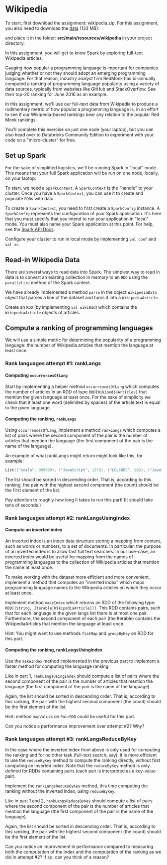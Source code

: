# Wikipedia

To start, first download the assignment: wikipedia.zip. For this assignment, you also need to download the [data](http://alaska.epfl.ch/~dockermoocs/bigdata/wikipedia.dat) (133 MB):

and place it in the folder: **src/main/resources/wikipedia** in your project directory.

In this assignment, you will get to know Spark by exploring full-text Wikipedia articles.

Gauging how popular a programming language is important for companies judging whether or not they should adopt an emerging programming language. For that reason, industry analyst firm RedMonk has bi-annually computed a ranking of programming language popularity using a variety of data sources, typically from websites like GitHub and StackOverflow. See their top-20 ranking for June 2016 as an example.

In this assignment, we'll use our full-text data from Wikipedia to produce a rudimentary metric of how popular a programming language is, in an effort to see if our Wikipedia-based rankings bear any relation to the popular Red Monk rankings.

You'll complete this exercise on just one node (your laptop), but you can also head over to Databricks Community Edition to experiment with your code on a "micro-cluster" for free.

## Set up Spark

For the sake of simplified logistics, we'll be running Spark in "local" mode. This means that your full Spark application will be run on one node, locally, on your laptop.

To start, we need a `SparkContext`. A `SparkContext` is the "handle" to your cluster. Once you have a `SparkContext`, you can use it to create and populate `RDD`s with data.

To create a `SparkContext`, you need to first create a `SparkConfig` instance. A `SparkConfig` represents the configuration of your Spark application. It's here that you must specify that you intend to run your application in "local" mode. You must also name your Spark application at this point. For help, see the [Spark API Docs](https://spark.apache.org/docs/2.1.0/api/scala/index.html#org.apache.spark.package).

Configure your cluster to run in local mode by implementing `val conf` and `val sc`.

## Read-in Wikipedia Data

There are several ways to read data into Spark. The simplest way to read in data is to convert an existing collection in memory to an `RDD` using the `parallelize` method of the Spark context.

We have already implemented a method `parse` in the object `WikipediaData` object that parses a line of the dataset and turns it into a `WikipediaArticle`.

Create an `RDD` (by implementing `val wikiRdd`) which contains the `WikipediaArticle` objects of articles.

## Compute a ranking of programming languages

We will use a simple metric for determining the popularity of a programming language: the number of Wikipedia articles that mention the language at least once.

### Rank languages attempt #1: rankLangs

#### Computing `occurrencesOfLang`

Start by implementing a helper method `occurrencesOfLang` which computes the number of articles in an RDD of type `RDD[WikipediaArticles]` that mention the given language at least once. For the sake of simplicity we check that it least one word (delimited by spaces) of the article text is equal to the given language.

#### Computing the ranking, `rankLangs`

Using `occurrencesOfLang`, implement a method `rankLangs` which computes a list of pairs where the second component of the pair is the number of articles that mention the language (the first component of the pair is the name of the language).

An example of what rankLangs might return might look like this, for example:

```scala
List(("Scala", 999999), ("JavaScript", 1278), ("LOLCODE", 982), ("Java", 42))
```

The list should be sorted in descending order. That is, according to this ranking, the pair with the highest second component (the count) should be the first element of the list.

Pay attention to roughly how long it takes to run this part! (It should take tens of seconds.)

### Rank languages attempt #2: rankLangsUsingIndex

#### Compute an inverted index

An inverted index is an index data structure storing a mapping from content, such as words or numbers, to a set of documents. In particular, the purpose of an inverted index is to allow fast full text searches. In our use-case, an inverted index would be useful for mapping from the names of programming languages to the collection of Wikipedia articles that mention the name at least once.

To make working with the dataset more efficient and more convenient, implement a method that computes an "inverted index" which maps programming language names to the Wikipedia articles on which they occur at least once.

Implement method `makeIndex` which returns an RDD of the following type: `RDD[(String, Iterable[WikipediaArticle])]`. This RDD contains pairs, such that for each language in the given langs list there is at most one pair. Furthermore, the second component of each pair (the Iterable) contains the WikipediaArticles that mention the language at least once.

Hint: You might want to use methods `flatMap` and `groupByKey` on RDD for this part.

#### Computing the ranking, rankLangsUsingIndex

Use the `makeIndex` method implemented in the previous part to implement a faster method for computing the language ranking.

Like in part 1, `rankLangsUsingIndex` should compute a list of pairs where the second component of the pair is the number of articles that mention the language (the first component of the pair is the name of the language).

Again, the list should be sorted in descending order. That is, according to this ranking, the pair with the highest second component (the count) should be the first element of the list.

Hint: method `mapValues` on `PairRDD` could be useful for this part.

Can you notice a performance improvement over attempt #2? Why?

### Rank languages attempt #3: rankLangsReduceByKey

In the case where the inverted index from above is only used for computing the ranking and for no other task (full-text search, say), it is more efficient to use the `reduceByKey` method to compute the ranking directly, without first computing an inverted index. Note that the `reduceByKey` method is only defined for RDDs containing pairs (each pair is interpreted as a key-value pair).

Implement the `rankLangsReduceByKey` method, this time computing the ranking without the inverted index, using `reduceByKey`.

Like in part 1 and 2, `rankLangsReduceByKey` should compute a list of pairs where the second component of the pair is the number of articles that mention the language (the first component of the pair is the name of the language).

Again, the list should be sorted in descending order. That is, according to this ranking, the pair with the highest second component (the count) should be the first element of the list.

Can you notice an improvement in performance compared to measuring both the computation of the index and the computation of the ranking as we did in attempt #2? If so, can you think of a reason?
